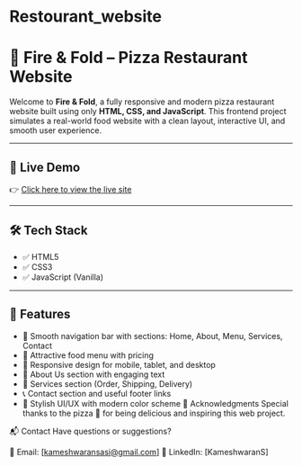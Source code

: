 # Restourant_website

# 🍕 Fire & Fold – Pizza Restaurant Website

Welcome to **Fire & Fold**, a fully responsive and modern pizza restaurant website built using only **HTML, CSS, and JavaScript**. This frontend project simulates a real-world food website with a clean layout, interactive UI, and smooth user experience.

---

## 🚀 Live Demo

👉 [Click here to view the live site](https://kameshwaransasi.github.io/Restourant_website/)

---

## 🛠️ Tech Stack

- ✅ HTML5
- ✅ CSS3
- ✅ JavaScript (Vanilla)

---

## 🎯 Features

- 🧭 Smooth navigation bar with sections: Home, About, Menu, Services, Contact  
- 🍕 Attractive food menu with pricing  
- 📱 Responsive design for mobile, tablet, and desktop  
- 📝 About Us section with engaging text  
- 🚚 Services section (Order, Shipping, Delivery)  
- 📞 Contact section and useful footer links  
- 🎨 Stylish UI/UX with modern color scheme
🙌 Acknowledgments
Special thanks to the pizza 🍕 for being delicious and inspiring this web project.

📬 Contact
Have questions or suggestions?

📧 Email: [kameshwaransasi@gmail.com]
🔗 LinkedIn: [KameshwaranS]

